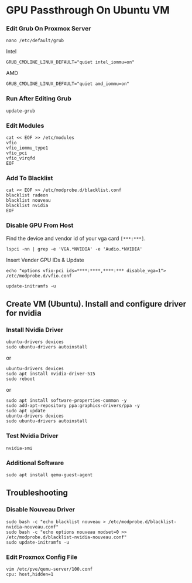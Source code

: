 # GPU Passthrough On Ubuntu VM

### Edit Grub On Proxmox Server
```
nano /etc/default/grub
```
Intel
```
GRUB_CMDLINE_LINUX_DEFAULT="quiet intel_iommu=on"
```
AMD
```
GRUB_CMDLINE_LINUX_DEFAULT="quiet amd_iommu=on"
```

### Run After Editing Grub
```
update-grub
```

### Edit Modules
```
cat << EOF >> /etc/modules
vfio
vfio_iommu_type1
vfio_pci
vfio_virqfd
EOF
```

### Add To Blacklist
```
cat << EOF >> /etc/modprobe.d/blacklist.conf
blacklist radeon
blacklist nouveau
blacklist nvidia
EOF
```

### Disable GPU From Host
Find the device and vendor id of your vga card ```[***:***]```.
```
lspci -nn | grep -e 'VGA.*NVIDIA' -e 'Audio.*NVIDIA'
```

Insert Vender GPU IDs & Update
```
echo "options vfio-pci ids=****:****,****:*** disable_vga=1"> /etc/modprobe.d/vfio.conf
```
```
update-initramfs -u
```

## Create VM (Ubuntu). Install and configure driver for nvidia

### Install Nvidia Driver
```
ubuntu-drivers devices
sudo ubuntu-drivers autoinstall
```
or
```
ubuntu-drivers devices
sudo apt install nvidia-driver-515
sudo reboot
```
or
```
sudo apt install software-properties-common -y
sudo add-apt-repository ppa:graphics-drivers/ppa -y
sudo apt update
ubuntu-drivers devices
sudo ubuntu-drivers autoinstall
```

### Test Nvidia Driver
```
nvidia-smi
```

### Additional Software
```
sudo apt install qemu-guest-agent
```

## Troubleshooting

### Disable Nouveau Driver
```
sudo bash -c "echo blacklist nouveau > /etc/modprobe.d/blacklist-nvidia-nouveau.conf"
sudo bash -c "echo options nouveau modset=0 >> /etc/modprobe.d/blacklist-nvidia-nouveau.conf"
sudo update-initramfs -u
```
### Edit Proxmox Config File
```
vim /etc/pve/qemu-server/100.conf
cpu: host,hidden=1
```
